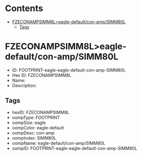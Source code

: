 



Contents
========

* [FZECONAMPSIMM8L>eagle-default/con-amp/SIMM80L](#fzeconampsimm8leagle-defaultcon-ampsimm80l)
	* [Tags](#tags)

# FZECONAMPSIMM8L>eagle-default/con-amp/SIMM80L

- ID: FOOTPRINT-eagle-eagle-default-con-amp-SIMM80L
- Hex ID: FZECONAMPSIMM8L
- Name: 
- Description: 

## Tags

- hexID: FZECONAMPSIMM8L
- oompType: FOOTPRINT
- oompSize: eagle
- oompColor: eagle-default
- oompDesc: con-amp
- oompIndex: SIMM80L
- oompName: eagle-default/con-amp/SIMM80L
- oompID: FOOTPRINT-eagle-eagle-default-con-amp-SIMM80L
